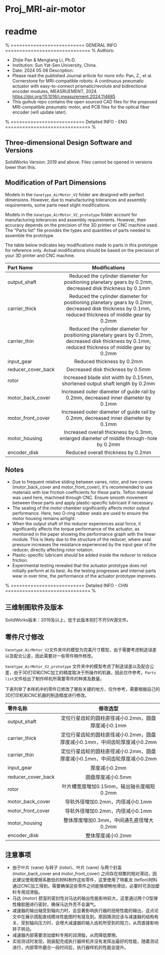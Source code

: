 # Proj_MRI-air-motor
# readme
% ========================== GENERAL INFO ============================== %
Authors: 
 - Zhijie Pan & Mengtang Li, Ph.D.
 - Institution: Sun Yat-Sen University, China.
 - Date: 2024 05 08
 Description:
  - Please read the published Journal ariticle for more info: Pan, Z., et al. Cornerstone for MRI-compatible robots: A continuous pneumatic actuator
with easy-to-connect prismatic/revolute and bidirectional encoder modules, MEASRUEMENT, 2024. https://doi.org/10.1016/j.measurement.2024.114685
  - This guihub repo contains the open sourced CAD files for the proposed MRI-compatible pneumatic motor, and PCB files for the optical fiber encoder (will update later).



% ========================== Detailed INFO - ENG ============================== %
## Three-dimensional Design Software and Versions

SolidWorks Version: 2019 and above. Files cannot be opened in versions lower than this.

## Modification of Part Dimensions

Models in the `Vanetype_AirMotor_V2` folder are designed with perfect dimensions. However, due to manufacturing tolerances and assembly requirements, some parts need slight modifications.

Models in the `Vanetype_AirMotor_V2_prototype` folder account for manufacturing tolerances and assembly requirements. However, their accuracy depends on the precision of the 3D printer or CNC machine used. The "Parts list" file provides the types and quantities of parts needed to assemble the prototype.

The table below indicates key modifications made to parts in this prototype for reference only. Actual modifications should be based on the precision of your 3D printer and CNC machine.

| Part Name          |                           Modifications                           |
| :----------------- | :---------------------------------------------------------------: |
| output_shaft       |      Reduced the cylinder diameter for positioning planetary gears by 0.2mm, decreased disk thickness by 0.1mm      |
| carrier_thick      | Reduced the cylinder diameter for positioning planetary gears by 0.2mm, decreased disk thickness by 0.1mm, reduced thickness of middle gear by 0.2mm |
| carrier_thin       | Reduced the cylinder diameter for positioning planetary gears by 0.2mm, decreased disk thickness by 0.1mm, reduced thickness of middle gear by 0.2mm |
| input_gear         |                        Reduced thickness by 0.2mm                         |
| reducer_cover_back |                      Decreased disk thickness by 0.5mm                       |
| rotor              |          Increased blade slot width by 0.15mm, shortened output shaft length by 0.2mm           |
| motor_back_cover   |               Increased outer diameter of guide rail by 0.2mm, decreased inner diameter by 0.1mm               |
| motor_front_cover  |               Increased outer diameter of guide rail by 0.2mm, decreased inner diameter by 0.1mm               |
| motor_housing      |           Increased overall thickness by 0.3mm, enlarged diameter of middle through-hole by 0.2mm           |
| encoder_disk       |                      Reduced overall thickness by 0.2mm                       |

## Notes

- Due to frequent relative sliding between vanes, rotor, and two covers (motor_back_cover and motor_front_cover), it's recommended to use materials with low friction coefficients for these parts. Teflon material was used here, machined through CNC. Ensure smooth movement between these parts and apply plastic-specific lubricant if necessary.
- The sealing of the motor chamber significantly affects motor output performance. Here, two O-ring rubber seals are used to ensure the motor housing remains airtight.
- When the output shaft of the reducer experiences axial force, it significantly affects the torque performance of the actuator, as mentioned in the paper showing the performance graph with the linear module. This is likely due to the structure of the reducer, where axial pressure increases the resistance experienced by the input gear of the reducer, directly affecting rotor rotation.
- Plastic-specific lubricant should be added inside the reducer to reduce friction.
- Experimental testing revealed that the actuator prototype does not initially perform at its best. As the testing progresses and internal parts wear in over time, the performance of the actuator prototype improves.



% ========================== Detailed INFO - CHN ============================== %
## 三维制图软件及版本

SolidWorks版本：2019及以上，低于此版本则打不开SW源文件。

## 零件尺寸修改

`Vanetype_AirMotor_V2`文件夹中的模型为完美尺寸模型，由于需要考虑制造误差以及配合公差，因此需要对一些零件稍作修改。

`Vanetype_AirMotor_V2_prototype` 文件夹中的模型考虑了制造误差以及配合公差，由于3D打印和CNC加工的精度取决于所操作的机器，因此仅作参考。`Parts list`文件给出了制作样机所需要零件的种类及数量。

下表列举了本样机中的零件已修改了哪些关键的地方，仅作参考，需要根据自己的3D打印机和CNC机器的制造精度进行修改。

| 零件名称           |                           修改选型                           |
| :----------------- | :----------------------------------------------------------: |
| output_shaft       |      定位行星齿轮的圆柱直径减小0.2mm，圆盘厚度减小0.1mm         |
| carrier_thick      | 定位行星齿轮的圆柱直径减小0.2mm，圆盘厚度减小0.1mm，中间齿轮厚度减小0.2mm |
| carrier_thin       | 定位行星齿轮的圆柱直径减小0.2mm，圆盘厚度减小0.1mm，中间齿轮厚度减小0.2mm |
| input_gear         |                        厚度减小0.2mm                         |
| reducer_cover_back |                      圆盘厚度减小0.5mm                       |
| rotor              |          叶片槽宽度增加0.15mm，输出轴长度缩短0.2mm             |
| motor_back_cover   |               导轨外径增加0.2mm，内径减小0.1mm               |
| motor_front_cover  |               导轨外径增加0.2mm，内径减小0.1mm               |
| motor_housing      |           整体厚度增加0.3mm，中间通孔直径增大0.2mm            |
| encoder_disk       |                      整体厚度减小0.2mm                       |

## 注意事项

- 由于叶片 (vane) 与转子 (rotor)、叶片 (vane) 与两个封盖 (motor_back_cover and motor_front_cover) 之间存在频繁的相对滑动，因此建议使用摩擦系数低的材料制作这些零件，这里使用了特氟龙 (teflon)材料通过CNC加工得到。需要确保这些零件之间能够顺畅地滑动，必要时可添加塑料专用润滑脂。
- 马达 (motor) 腔室的密封性对马达的输出性能影响较大，这里通过两个O型弹性橡胶圈进行密封，确保马达外壳不会漏气。
- 减速器的输出轴受到轴向力时，会显著影响执行器的扭矩性能的输出，这点论文中在展示搭配直线模块性能图时有提及到。原因猜测应该与减速器的结构有关，受到轴向压力时，会增大减速器的输入齿轮所受到的阻力，从而直接影响转子转动。
- 减速器内部需要添加塑料专用的润滑脂，从而降低摩擦。
- 实验测试时发现，刚装配完成执行器样机并没有发挥出最好的性能，随着测试进行，内部零件磨合一段时间后，执行器样机的性能会提升。

